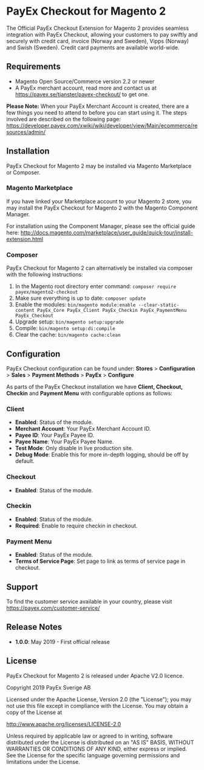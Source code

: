 # PayEx Checkout for Magento 2

The Official PayEx Checkout Extension for Magento 2 provides seamless
integration with PayEx Checkout, allowing your customers to pay swiftly
and securely with credit card, invoice (Norway and Sweden), Vipps (Norway)
and Swish (Sweden). Credit card payments are available world-wide.

## Requirements

* Magento Open Source/Commerce version 2.2 or newer
* A PayEx merchant account, read more and contact us at 
https://payex.se/tjanster/payex-checkout/ to get one.

**Please Note:** When your PayEx Merchant Account is created, there are a few things you need to attend to before you can
start using it. The steps involved are described on the following page:
https://developer.payex.com/xwiki/wiki/developer/view/Main/ecommerce/resources/admin/

## Installation 

PayEx Checkout for Magento 2 may be installed via Magento Marketplace or Composer.

### Magento Marketplace

If you have linked your Marketplace account to your Magento 2 store, you may install the PayEx Checkout for Magento 2 
with the Magento Component Manager.

For installation using the Component Manager, please see the official guide here:
http://docs.magento.com/marketplace/user_guide/quick-tour/install-extension.html

### Composer

PayEx Checkout for Magento 2 can alternatively be installed via composer with the following instructions:

1. In the Magento root directory enter command:
`composer require payex/magento2-checkout`
2. Make sure everything is up to date:
`composer update`
3. Enable the modules:
`bin/magento module:enable --clear-static-content PayEx_Core PayEx_Client PayEx_Checkin PayEx_PaymentMenu PayEx_Checkout`
4. Upgrade setup:
`bin/magento setup:upgrade`
5. Compile:
`bin/magento setup:di:compile`
6. Clear the cache:
`bin/magento cache:clean`

## Configuration

PayEx Checkout configuration can be found under: 
**Stores** > **Configuration** > **Sales** > **Payment Methods** > **PayEx** > **Configure**

As parts of the PayEx Checkout installation we have **Client, Checkout, Checkin** and **Payment Menu**
with configurable options as follows:

### Client
* **Enabled**: Status of the module.
* **Merchant Account**: Your PayEx Merchant Account ID.
* **Payee ID**: Your PayEx Payee ID.
* **Payee Name**: Your PayEx Payee Name.
* **Test Mode**: Only disable in live production site.
* **Debug Mode**: Enable this for more in-depth logging, should be off by default.

### Checkout
* **Enabled**: Status of the module.

### Checkin
* **Enabled**: Status of the module.
* **Required**: Enable to require checkin in checkout.

### Payment Menu
* **Enabled**: Status of the module.
* **Terms of Service Page**: Set page to link as terms of service page in checkout.

## Support

To find the customer service available in your country, please visit 
https://payex.com/customer-service/

## Release Notes

* **1.0.0**: May 2019 - First official release

## License

PayEx Checkout for Magento 2 is released under Apache V2.0 licence.

Copyright 2019 PayEx Sverige AB

Licensed under the Apache License, Version 2.0 (the "License");
you may not use this file except in compliance with the License.
You may obtain a copy of the License at

http://www.apache.org/licenses/LICENSE-2.0

Unless required by applicable law or agreed to in writing, software
distributed under the License is distributed on an "AS IS" BASIS,
WITHOUT WARRANTIES OR CONDITIONS OF ANY KIND, either express or implied.
See the License for the specific language governing permissions and
limitations under the License.
